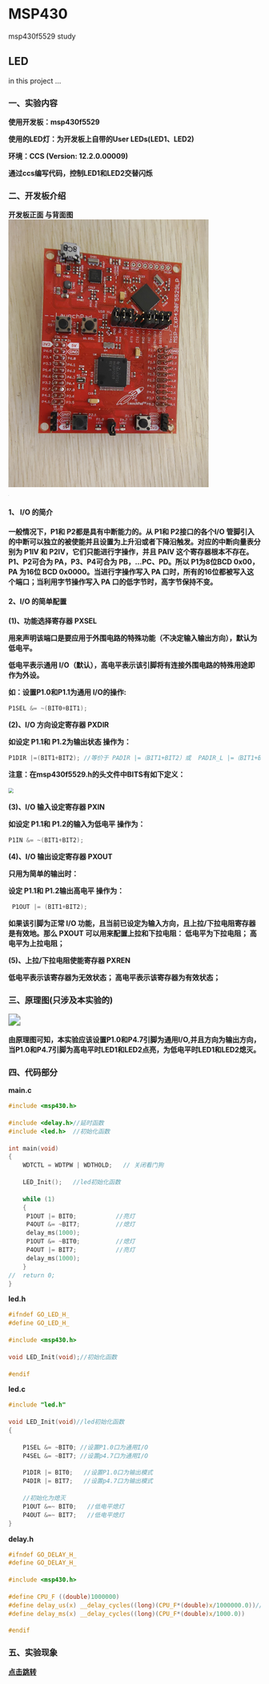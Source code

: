 # MSP430
msp430f5529 study 

## LED
in this project ...

### 一、实验内容

**使用开发板：msp430f5529**

**使用的LED灯：为开发板上自带的User LEDs(LED1、LED2)**

**环境：CCS     (Version: 12.2.0.00009)** 

**通过ccs编写代码，控制LED1和LED2交替闪烁**

### 二、开发板介绍

**开发板正面 与背面图**    
<img src="https://github.com/ZengChao-CU/MSP430/blob/master/msp430LEDImag/%E5%BC%80%E5%8F%91%E6%9D%BF%E6%AD%A3%E9%9D%A2.jpg" width=400dp/>                           
<img src="msp430点灯实验/开发板背面.jpg" style="zoom: 5%;" /> 



#### **1、 I/O** **的简介**

**一般情况下，P1和 P2都是具有中断能力的。从 P1和 P2接口的各个I/O 管脚引入的中断可以独立的被使能并且设置为上升沿或者下降沿触发。对应的中断向量表分别为 P1IV 和 P2IV，它们只能进行字操作，并且 PAIV 这个寄存器根本不存在。 P1、P2可合为 PA，P3、P4可合为 PB，…PC、PD。所以 P1为8位BCD 0x00，PA 为16位 BCD 0x0000。当进行字操作写入 PA 口时，所有的16位都被写入这个端口；当利用字节操作写入 PA 口的低字节时，高字节保持不变。**

#### **2、I/O 的简单配置** 

**(1)、功能选择寄存器 PXSEL**

**用来声明该端口是要应用于外围电路的特殊功能（不决定输入输出方向），默认为低电平。**

**低电平表示通用 I/O（默认），高电平表示该引脚将有连接外围电路的特殊用途即作为外设。**

 **如：设置P1.0和P1.1为通用 I/O的操作:**

```c
P1SEL &= ~(BIT0+BIT1); 
```

**(2)、I/O 方向设定寄存器 PXDIR**

**如设定 P1.1和 P1.2为输出状态 操作为：**

```c
P1DIR |=(BIT1+BIT2); //等价于 PADIR |=（BIT1+BIT2）或  PADIR_L |=（BIT1+BIT2）
```

**注意：在msp430f5529.h的头文件中BITS有如下定义：**

<img src="msp430点灯实验/BITx所在头文件.png" style="zoom:60%; " />

**(3)、I/O 输入设定寄存器 PXIN**

**如设定 P1.1和 P1.2的输入为低电平 操作为：**

```c
P1IN &= ~(BIT1+BIT2);
```

**(4)、I/O 输出设定寄存器 PXOUT**

**只用为简单的输出时：** 

**设定 P1.1和 P1.2输出高电平 操作为：**

```c
 P1OUT |= (BIT1+BIT2);
```

 **如果该引脚为正常 I/O 功能，且当前已设定为输入方向，且上拉/下拉电阻寄存器是有效地。那么 PXOUT 可以用来配置上拉和下拉电阻： 低电平为下拉电阻； 高电平为上拉电阻；**

 **(5)、上拉/下拉电阻使能寄存器 PXREN**

**低电平表示该寄存器为无效状态； 高电平表示该寄存器为有效状态；**

### 三、原理图(只涉及本实验的)

<img src="msp430点灯实验/LED原理图.png" style="zoom:150%;" />

**由原理图可知，本实验应该设置P1.0和P4.7引脚为通用I/O,并且方向为输出方向，当P1.0和P4.7引脚为高电平时LED1和LED2点亮，为低电平时LED1和LED2熄灭。**

### 四、代码部分

**main.c**

```c
#include <msp430.h> 

#include <delay.h>//延时函数
#include <led.h>  //初始化函数

int main(void)
{
	WDTCTL = WDTPW | WDTHOLD;	// 关闭看门狗
    
	LED_Init();   //led初始化函数

    while (1)
    {
     P1OUT |= BIT0;           //亮灯
     P4OUT &= ~BIT7;          //熄灯
     delay_ms(1000);
     P1OUT &= ~BIT0;          //熄灯
     P4OUT |= BIT7;           //亮灯
     delay_ms(1000);
    }
//	return 0;
}

```

**led.h**

```c
#ifndef GO_LED_H_
#define GO_LED_H_

#include <msp430.h>

void LED_Init(void);//初始化函数

#endif 

```

**led.c**

```c
#include "led.h"

void LED_Init(void)//led初始化函数
{
    
    P1SEL &= ~BIT0; //设置P1.0口为通用I/O
    P4SEL &= ~BIT7; //设置p4.7口为通用I/O
   
    P1DIR |= BIT0;   //设置P1.0口为输出模式
    P4DIR |= BIT7;   //设置p4.7口为输出模式

    //初始化为熄灭
    P1OUT &=~ BIT0;   //低电平熄灯
    P4OUT &=~ BIT7;   //低电平熄灯
}

```

**delay.h**

```c
#ifndef GO_DELAY_H_
#define GO_DELAY_H_

#include <msp430.h>

#define CPU_F ((double)1000000)
#define delay_us(x) __delay_cycles((long)(CPU_F*(double)x/1000000.0))//重新定义延时函数
#define delay_ms(x) __delay_cycles((long)(CPU_F*(double)x/1000.0))

#endif 

```

###  五、实验现象

[**点击跳转**](https://live.csdn.net/v/290512 )




